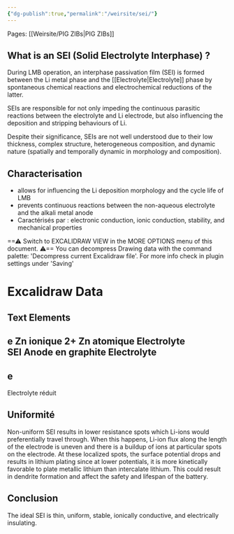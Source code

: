 ```yaml
---
{"dg-publish":true,"permalink":"/weirsite/sei/"}
---
```


Pages: [[Weirsite/PIG ZIBs\|PIG ZIBs]]
## What is an SEI (Solid Electrolyte Interphase) ?
During LMB operation, an interphase passivation film (SEI) is formed between the Li metal phase and the [[Electrolyte\|Electrolyte]] phase by spontaneous chemical reactions and electrochemical reductions of the latter. 

SEIs are responsible for not only impeding the continuous parasitic reactions between the electrolyte and Li electrode, but also influencing the deposition and stripping behaviours of Li. 

Despite their significance, SEIs are not well understood due to their low thickness, complex structure, heterogeneous composition, and dynamic nature (spatially and temporally dynamic in morphology and composition).

## Characterisation
- allows for influencing the Li deposition morphology and the cycle life of LMB
- prevents continuous reactions between the non-aqueous electrolyte and the alkali metal anode
- Caractérisés par : electronic conduction, ionic conduction, stability, and mechanical properties


<div class="transclusion internal-embed is-loaded"><div class="markdown-embed">




==⚠  Switch to EXCALIDRAW VIEW in the MORE OPTIONS menu of this document. ⚠== You can decompress Drawing data with the command palette: 'Decompress current Excalidraw file'. For more info check in plugin settings under 'Saving'


# Excalidraw Data
## Text Elements
e 
Zn    ionique 
2+ 
Zn atomique 
Electrolyte  
SEI 
Anode en graphite 
Electrolyte  
- 
e 
- 
Electrolyte réduit 


</div></div>


## Uniformité 
Non-uniform SEI results in lower resistance spots which Li-ions would preferentially travel through. When this happens, Li-ion flux along the length of the electrode is uneven and there is a buildup of ions at particular spots on the electrode. At these localized spots, the surface potential drops and results in lithium plating since at lower potentials, it is more kinetically favorable to plate metallic lithium than intercalate lithium. This could result in dendrite formation and affect the safety and lifespan of the battery. 

## Conclusion
The ideal SEI is thin, uniform, stable, ionically conductive, and electrically insulating.